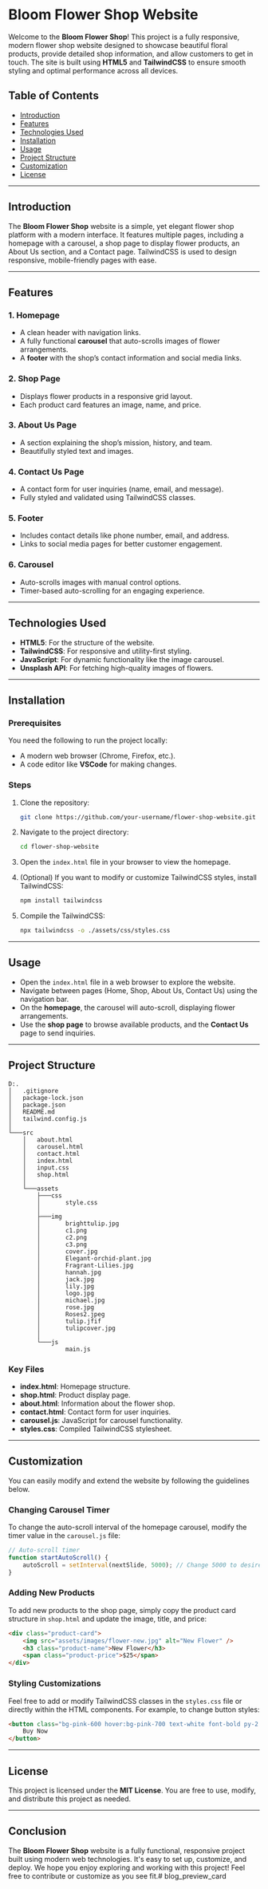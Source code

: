 # Bloom Flower Shop Website

Welcome to the **Bloom Flower Shop**! This project is a fully responsive, modern flower shop website designed to showcase beautiful floral products, provide detailed shop information, and allow customers to get in touch. The site is built using **HTML5** and **TailwindCSS** to ensure smooth styling and optimal performance across all devices.

## Table of Contents

- [Introduction](#introduction)
- [Features](#features)
- [Technologies Used](#technologies-used)
- [Installation](#installation)
- [Usage](#usage)
- [Project Structure](#project-structure)
- [Customization](#customization)
- [License](#license)

---

## Introduction

The **Bloom Flower Shop** website is a simple, yet elegant flower shop platform with a modern interface. It features multiple pages, including a homepage with a carousel, a shop page to display flower products, an About Us section, and a Contact page. TailwindCSS is used to design responsive, mobile-friendly pages with ease.

---

## Features

### 1. Homepage
- A clean header with navigation links.
- A fully functional **carousel** that auto-scrolls images of flower arrangements.
- A **footer** with the shop’s contact information and social media links.

### 2. Shop Page
- Displays flower products in a responsive grid layout.
- Each product card features an image, name, and price.

### 3. About Us Page
- A section explaining the shop’s mission, history, and team.
- Beautifully styled text and images.

### 4. Contact Us Page
- A contact form for user inquiries (name, email, and message).
- Fully styled and validated using TailwindCSS classes.

### 5. Footer
- Includes contact details like phone number, email, and address.
- Links to social media pages for better customer engagement.

### 6. Carousel
- Auto-scrolls images with manual control options.
- Timer-based auto-scrolling for an engaging experience.

---

## Technologies Used

- **HTML5**: For the structure of the website.
- **TailwindCSS**: For responsive and utility-first styling.
- **JavaScript**: For dynamic functionality like the image carousel.
- **Unsplash API**: For fetching high-quality images of flowers.

---

## Installation

### Prerequisites
You need the following to run the project locally:
- A modern web browser (Chrome, Firefox, etc.).
- A code editor like **VSCode** for making changes.

### Steps
1. Clone the repository:
   ```bash
   git clone https://github.com/your-username/flower-shop-website.git
   ```

2. Navigate to the project directory:
   ```bash
   cd flower-shop-website
   ```

3. Open the `index.html` file in your browser to view the homepage.

4. (Optional) If you want to modify or customize TailwindCSS styles, install TailwindCSS:
   ```bash
   npm install tailwindcss
   ```

5. Compile the TailwindCSS:
   ```bash
   npx tailwindcss -o ./assets/css/styles.css
   ```

---

## Usage

- Open the `index.html` file in a web browser to explore the website.
- Navigate between pages (Home, Shop, About Us, Contact Us) using the navigation bar.
- On the **homepage**, the carousel will auto-scroll, displaying flower arrangements.
- Use the **shop page** to browse available products, and the **Contact Us** page to send inquiries.

---

## Project Structure

```plaintext
D:.
│   .gitignore
│   package-lock.json
│   package.json
│   README.md
│   tailwind.config.js
│
└───src
    │   about.html
    │   carousel.html
    │   contact.html
    │   index.html
    │   input.css
    │   shop.html
    │
    └───assets
        ├───css
        │       style.css
        │
        ├───img
        │       brighttulip.jpg
        │       c1.png
        │       c2.png
        │       c3.png
        │       cover.jpg
        │       Elegant-orchid-plant.jpg
        │       Fragrant-Lilies.jpg
        │       hannah.jpg
        │       jack.jpg
        │       lily.jpg
        │       logo.jpg
        │       michael.jpg
        │       rose.jpg
        │       Roses2.jpeg
        │       tulip.jfif
        │       tulipcover.jpg
        │
        └───js
                main.js
```

### Key Files
- **index.html**: Homepage structure.
- **shop.html**: Product display page.
- **about.html**: Information about the flower shop.
- **contact.html**: Contact form for user inquiries.
- **carousel.js**: JavaScript for carousel functionality.
- **styles.css**: Compiled TailwindCSS stylesheet.

---

## Customization

You can easily modify and extend the website by following the guidelines below.

### Changing Carousel Timer
To change the auto-scroll interval of the homepage carousel, modify the timer value in the `carousel.js` file:
```javascript
// Auto-scroll timer
function startAutoScroll() {
    autoScroll = setInterval(nextSlide, 5000); // Change 5000 to desired milliseconds
}
```

### Adding New Products
To add new products to the shop page, simply copy the product card structure in `shop.html` and update the image, title, and price:
```html
<div class="product-card">
    <img src="assets/images/flower-new.jpg" alt="New Flower" />
    <h3 class="product-name">New Flower</h3>
    <span class="product-price">$25</span>
</div>
```

### Styling Customizations
Feel free to add or modify TailwindCSS classes in the `styles.css` file or directly within the HTML components. For example, to change button styles:
```html
<button class="bg-pink-600 hover:bg-pink-700 text-white font-bold py-2 px-4 rounded-lg">
    Buy Now
</button>
```

---

## License

This project is licensed under the **MIT License**. You are free to use, modify, and distribute this project as needed.

---

## Conclusion

The **Bloom Flower Shop** website is a fully functional, responsive project built using modern web technologies. It's easy to set up, customize, and deploy. We hope you enjoy exploring and working with this project! Feel free to contribute or customize as you see fit.# blog_preview_card
